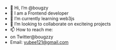 - 👋 Hi, I’m @bougzy
- 👀 I am a Frontend developer
- 🌱 I’m currently learning web3js
- 💞️ I’m looking to collaborate on exciteing projects
- 📫 How to reach me:
- on Twitter@bougzzy
- Email: yubee121@gmail.com

<!---
bougzy/bougzy is a ✨ special ✨ repository because its `README.md` (this file) appears on your GitHub profile.
You can click the Preview link to take a look at your changes.
--->
